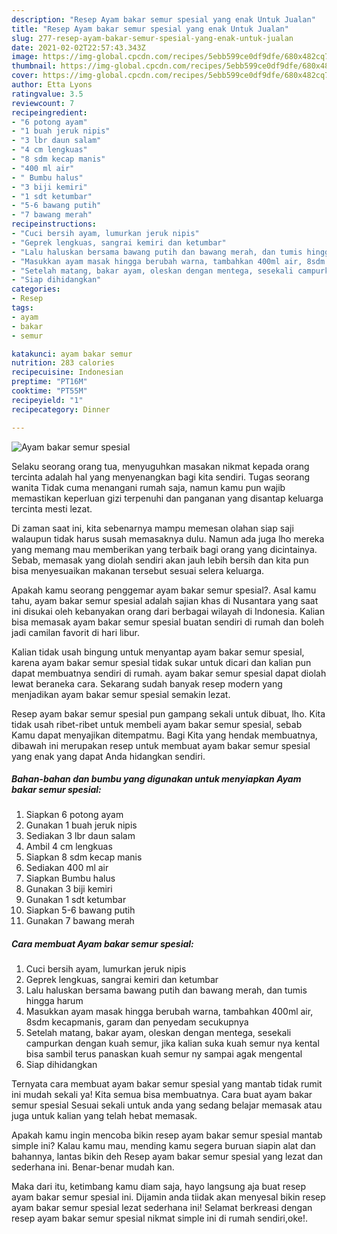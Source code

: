 ```yaml
---
description: "Resep Ayam bakar semur spesial yang enak Untuk Jualan"
title: "Resep Ayam bakar semur spesial yang enak Untuk Jualan"
slug: 277-resep-ayam-bakar-semur-spesial-yang-enak-untuk-jualan
date: 2021-02-02T22:57:43.343Z
image: https://img-global.cpcdn.com/recipes/5ebb599ce0df9dfe/680x482cq70/ayam-bakar-semur-spesial-foto-resep-utama.jpg
thumbnail: https://img-global.cpcdn.com/recipes/5ebb599ce0df9dfe/680x482cq70/ayam-bakar-semur-spesial-foto-resep-utama.jpg
cover: https://img-global.cpcdn.com/recipes/5ebb599ce0df9dfe/680x482cq70/ayam-bakar-semur-spesial-foto-resep-utama.jpg
author: Etta Lyons
ratingvalue: 3.5
reviewcount: 7
recipeingredient:
- "6 potong ayam"
- "1 buah jeruk nipis"
- "3 lbr daun salam"
- "4 cm lengkuas"
- "8 sdm kecap manis"
- "400 ml air"
- " Bumbu halus"
- "3 biji kemiri"
- "1 sdt ketumbar"
- "5-6 bawang putih"
- "7 bawang merah"
recipeinstructions:
- "Cuci bersih ayam, lumurkan jeruk nipis"
- "Geprek lengkuas, sangrai kemiri dan ketumbar"
- "Lalu haluskan bersama bawang putih dan bawang merah, dan tumis hingga harum"
- "Masukkan ayam masak hingga berubah warna, tambahkan 400ml air, 8sdm kecapmanis, garam dan penyedam secukupnya"
- "Setelah matang, bakar ayam, oleskan dengan mentega, sesekali campurkan dengan kuah semur, jika kalian suka kuah semur nya kental bisa sambil terus panaskan kuah semur ny sampai agak mengental"
- "Siap dihidangkan"
categories:
- Resep
tags:
- ayam
- bakar
- semur

katakunci: ayam bakar semur 
nutrition: 283 calories
recipecuisine: Indonesian
preptime: "PT16M"
cooktime: "PT55M"
recipeyield: "1"
recipecategory: Dinner

---
```



![Ayam bakar semur spesial](https://img-global.cpcdn.com/recipes/5ebb599ce0df9dfe/680x482cq70/ayam-bakar-semur-spesial-foto-resep-utama.jpg)

Selaku seorang orang tua, menyuguhkan masakan nikmat kepada orang tercinta adalah hal yang menyenangkan bagi kita sendiri. Tugas seorang  wanita Tidak cuma menangani rumah saja, namun kamu pun wajib memastikan keperluan gizi terpenuhi dan panganan yang disantap keluarga tercinta mesti lezat.

Di zaman  saat ini, kita sebenarnya mampu memesan olahan siap saji walaupun tidak harus susah memasaknya dulu. Namun ada juga lho mereka yang memang mau memberikan yang terbaik bagi orang yang dicintainya. Sebab, memasak yang diolah sendiri akan jauh lebih bersih dan kita pun bisa menyesuaikan makanan tersebut sesuai selera keluarga. 



Apakah kamu seorang penggemar ayam bakar semur spesial?. Asal kamu tahu, ayam bakar semur spesial adalah sajian khas di Nusantara yang saat ini disukai oleh kebanyakan orang dari berbagai wilayah di Indonesia. Kalian bisa memasak ayam bakar semur spesial buatan sendiri di rumah dan boleh jadi camilan favorit di hari libur.

Kalian tidak usah bingung untuk menyantap ayam bakar semur spesial, karena ayam bakar semur spesial tidak sukar untuk dicari dan kalian pun dapat membuatnya sendiri di rumah. ayam bakar semur spesial dapat diolah lewat beraneka cara. Sekarang sudah banyak resep modern yang menjadikan ayam bakar semur spesial semakin lezat.

Resep ayam bakar semur spesial pun gampang sekali untuk dibuat, lho. Kita tidak usah ribet-ribet untuk membeli ayam bakar semur spesial, sebab Kamu dapat menyajikan ditempatmu. Bagi Kita yang hendak membuatnya, dibawah ini merupakan resep untuk membuat ayam bakar semur spesial yang enak yang dapat Anda hidangkan sendiri.

<!--inarticleads1-->

##### Bahan-bahan dan bumbu yang digunakan untuk menyiapkan Ayam bakar semur spesial:

1. Siapkan 6 potong ayam
1. Gunakan 1 buah jeruk nipis
1. Sediakan 3 lbr daun salam
1. Ambil 4 cm lengkuas
1. Siapkan 8 sdm kecap manis
1. Sediakan 400 ml air
1. Siapkan  Bumbu halus
1. Gunakan 3 biji kemiri
1. Gunakan 1 sdt ketumbar
1. Siapkan 5-6 bawang putih
1. Gunakan 7 bawang merah




<!--inarticleads2-->

##### Cara membuat Ayam bakar semur spesial:

1. Cuci bersih ayam, lumurkan jeruk nipis
1. Geprek lengkuas, sangrai kemiri dan ketumbar
1. Lalu haluskan bersama bawang putih dan bawang merah, dan tumis hingga harum
1. Masukkan ayam masak hingga berubah warna, tambahkan 400ml air, 8sdm kecapmanis, garam dan penyedam secukupnya
1. Setelah matang, bakar ayam, oleskan dengan mentega, sesekali campurkan dengan kuah semur, jika kalian suka kuah semur nya kental bisa sambil terus panaskan kuah semur ny sampai agak mengental
1. Siap dihidangkan




Ternyata cara membuat ayam bakar semur spesial yang mantab tidak rumit ini mudah sekali ya! Kita semua bisa membuatnya. Cara buat ayam bakar semur spesial Sesuai sekali untuk anda yang sedang belajar memasak atau juga untuk kalian yang telah hebat memasak.

Apakah kamu ingin mencoba bikin resep ayam bakar semur spesial mantab simple ini? Kalau kamu mau, mending kamu segera buruan siapin alat dan bahannya, lantas bikin deh Resep ayam bakar semur spesial yang lezat dan sederhana ini. Benar-benar mudah kan. 

Maka dari itu, ketimbang kamu diam saja, hayo langsung aja buat resep ayam bakar semur spesial ini. Dijamin anda tiidak akan menyesal bikin resep ayam bakar semur spesial lezat sederhana ini! Selamat berkreasi dengan resep ayam bakar semur spesial nikmat simple ini di rumah sendiri,oke!.

